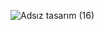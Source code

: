 ![Adsız tasarım (16)](https://github.com/user-attachments/assets/0684cf45-6716-4d9a-9145-70ddabbc45c5)
